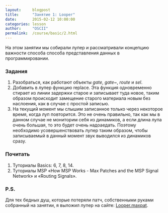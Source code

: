 ```yaml
---
layout:     blogpost
title:      "Занятие 1: Looper"
date:       2015-02-12 10:00:00
categories: lesson
author:     "OSCII"
permalink:  /course/basic/2.html
---
```


На этом занятии мы собирали лупер и рассматривали концепцию важности способа способа представления данных в программировании.

### Задания

1. Разобраться, как работают объекты _gate_, _gate~_, _route_ и _sel_.
2. Добавить в лупер функцию replace. Эта функция одновременно стирает из линии задержки старое и записывает туда новое, таким образом происходит замещение старого материала новым без наслоения, как в случае с простой записью.
2. На текущий момент мы слышим записанное только через некоторое время, когда луп повторится. Это не очень правильно, так как мы в данном случае не мониторим себя из динамиков, а если длина лупа очень большая, то это будет очень надоаедать. Поэтому необходимо усовершенствовать лупер таким образом, чтобы записываемый в данный момент звук выводился из динамиков сразу.

### Почитать

1. Туториалы Basics: 6, 7, 8, 14.
2. Туториалы MSP «How MSP Works - Max Patches and the MSP Signal Network» и «Routing Signals».

### P.S.

Для тех бедных душ, которые потеряли патч, собственными руками собранный на занятии, я выложил лупер на сайте: [Looper.maxpat](/f/course/Looper.maxpat).
